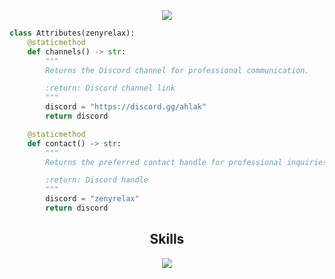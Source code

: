 

<p href="https://discord.com/users/875735170991423528" align="center" width="1000px">
    <img src="https://lanyard.cnrad.dev/api/875735170991423528"/>
</p>

```python
class Attributes(zenyrelax):
    @staticmethod
    def channels() -> str:
        """
        Returns the Discord channel for professional communication.

        :return: Discord channel link
        """
        discord = "https://discord.gg/ahlak"
        return discord

    @staticmethod
    def contact() -> str:
        """
        Returns the preferred contact handle for professional inquiries.

        :return: Discord handle
        """
        discord = "zenyrelax"
        return discord
```
<h2 align="center">Skills </h2>

<p align="center">
  <a href="https://skillicons.dev">
    <img src="https://skillicons.dev/icons?i=nodejs,python,vscode,js,css,html,lua" />
  </a>
</p>

<p href="https://discord.com/users/1196419289553571932" align="center">
    <img alt="" src="https://github-readme-stats.vercel.app/api?username=zenyrelax&theme=tokyonight&show_icons=true">
</p>

